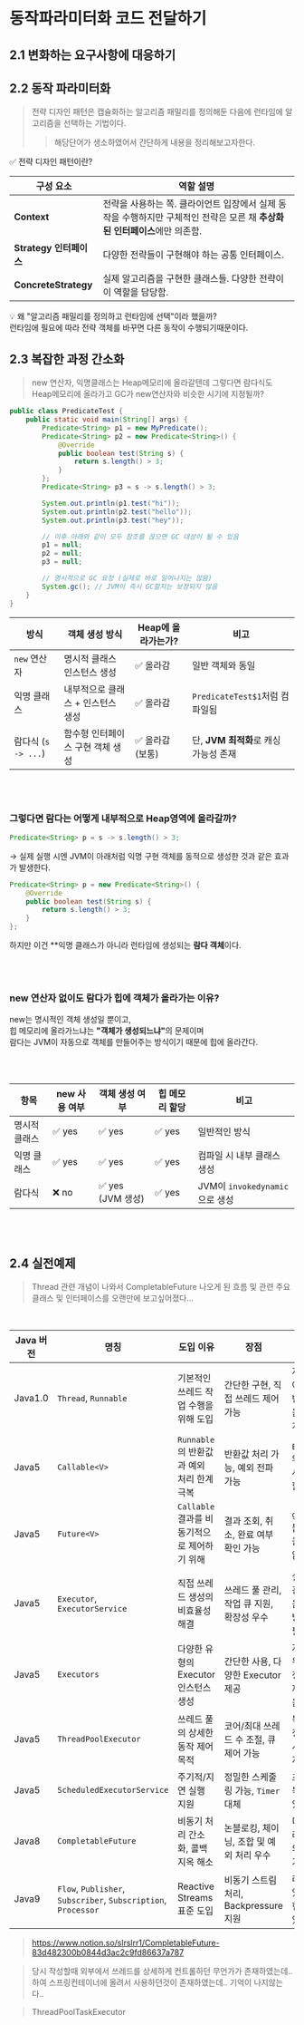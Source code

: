 
# 동작파라미터화 코드 전달하기

## 2.1 변화하는 요구사항에 대응하기

## 2.2 동작 파라미터화

> 전략 디자인 패턴은 캡슐화하는 알고리즘 패밀리를 정의해둔 다음에 런타임에 알고리즘을 선택하는 기법이다.
>> 해당단어가 생소하였어서 간단하게 내용을 정리해보고자한다.

✅ 전략 디자인 패턴이란?

| 구성 요소                | 역할 설명                                                               |
| -------------------- | ------------------------------------------------------------------- |
| **Context**          | 전략을 사용하는 쪽. 클라이언트 입장에서 실제 동작을 수행하지만 구체적인 전략은 모른 채 **추상화된 인터페이스**에만 의존함. |
| **Strategy 인터페이스**   | 다양한 전략들이 구현해야 하는 공통 인터페이스.                                          |
| **ConcreteStrategy** | 실제 알고리즘을 구현한 클래스들. 다양한 전략이 이 역할을 담당함.                               |

💡 왜 "알고리즘 패밀리를 정의하고 런타임에 선택"이라 했을까?<br>
런타임에 필요에 따라 전략 객체를 바꾸면 다른 동작이 수행되기때문이다.

## 2.3 복잡한 과정 간소화

> new 연산자, 익명클래스는 Heap메모리에 올라갈텐데 그렇다면 람다식도 Heap메모리에 올라가고 GC가 new연산자와 비슷한 시기에 지정될까?

```java
public class PredicateTest {
    public static void main(String[] args) {
        Predicate<String> p1 = new MyPredicate();
        Predicate<String> p2 = new Predicate<String>() {
            @Override
            public boolean test(String s) {
                return s.length() > 3;
            }
        };
        Predicate<String> p3 = s -> s.length() > 3;

        System.out.println(p1.test("hi"));
        System.out.println(p2.test("hello"));
        System.out.println(p3.test("hey"));

        // 이후 아래와 같이 모두 참조를 끊으면 GC 대상이 될 수 있음
        p1 = null;
        p2 = null;
        p3 = null;

        // 명시적으로 GC 요청 (실제로 바로 일어나지는 않음)
        System.gc(); // JVM이 즉시 GC할지는 보장되지 않음
    }
}
```

| 방식               | 객체 생성 방식            | Heap에 올라가는가? | 비고                        |
| ---------------- | ------------------- | ------------ | ------------------------- |
| `new` 연산자        | 명시적 클래스 인스턴스 생성     | ✅ 올라감        | 일반 객체와 동일                 |
| 익명 클래스           | 내부적으로 클래스 + 인스턴스 생성 | ✅ 올라감        | `PredicateTest$1`처럼 컴파일됨  |
| 람다식 (`s -> ...`) | 함수형 인터페이스 구현 객체 생성  | ✅ 올라감 (보통)   | 단, **JVM 최적화**로 캐싱 가능성 존재 |

<br><br>

### 그렇다면 람다는 어떻게 내부적으로 Heap영역에 올라갈까?

```java
Predicate<String> p = s -> s.length() > 3;
```
→ 실제 실행 시엔 JVM이 아래처럼 익명 구현 객체를 동적으로 생성한 것과 같은 효과가 발생한다.

```java
Predicate<String> p = new Predicate<String>() {
    @Override
    public boolean test(String s) {
        return s.length() > 3;
    }
};
```

하지만 이건 **익명 클래스가 아니라 런타임에 생성되는 <b>람다 객체</b>이다.

<br><br>

### new 연산자 없이도 람다가 힙에 객체가 올라가는 이유?

new는 명시적인 객체 생성일 뿐이고,<br>
힙 메모리에 올라가느냐는 <b>"객체가 생성되느냐"</b>의 문제이며<br>
람다는 JVM이 자동으로 객체를 만들어주는 방식이기 때문에 힙에 올라간다.

<br><br>

| 항목      | new 사용 여부 | 객체 생성 여부       | 힙 메모리 할당 | 비고                        |
| ------- | --------- | -------------- | -------- | ------------------------- |
| 명시적 클래스 | ✅ yes     | ✅ yes          | ✅ yes    | 일반적인 방식                   |
| 익명 클래스  | ✅ yes     | ✅ yes          | ✅ yes    | 컴파일 시 내부 클래스 생성           |
| 람다식     | ❌ no      | ✅ yes (JVM 생성) | ✅ yes    | JVM이 `invokedynamic`으로 생성 |

<br><br>

## 2.4 실전예제

> Thread 관련 개념이 나와서 CompletableFuture 나오게 된 흐름 및 관련 주요 클래스 및 인터페이스를 오랜만에 보고싶어졌다...

<br>


| Java 버전 | 명칭                                                             | 도입 이유                         | 장점                          | 단점                          |
| ------- | -------------------------------------------------------------- | ----------------------------- | --------------------------- | --------------------------- |
| Java1.0 | `Thread`, `Runnable`                                           | 기본적인 쓰레드 작업 수행을 위해 도입         | 간단한 구현, 직접 쓰레드 제어 가능        | 자원 관리 어려움, 반환값 없음, 예외 처리 미흡 |
| Java5   | `Callable<V>`                                                  | `Runnable`의 반환값과 예외 처리 한계 극복  | 반환값 처리 가능, 예외 전파 가능         | `Executor`와 함께 사용해야 함       |
| Java5   | `Future<V>`                                                    | `Callable` 결과를 비동기적으로 제어하기 위해 | 결과 조회, 취소, 완료 여부 확인 가능      | `get()` 시 블로킹, 콜백 기능 없음     |
| Java5   | `Executor`, `ExecutorService`                                  | 직접 쓰레드 생성의 비효율성 해결            | 쓰레드 풀 관리, 작업 큐 지원, 확장성 우수   | 설정 및 관리 어려움, 동작 방식 이해 필요    |
| Java5   | `Executors`                                                    | 다양한 유형의 Executor 인스턴스 생성      | 간단한 사용, 다양한 Executor 제공     | 자원 누수 위험, 설정 세부 제어 어려움      |
| Java5   | `ThreadPoolExecutor`                                           | 쓰레드 풀의 상세한 동작 제어 목적           | 코어/최대 쓰레드 수 조절, 큐 제어 가능     | 복잡한 설정, 오용 시 성능 저하 가능       |
| Java5   | `ScheduledExecutorService`                                     | 주기적/지연 실행 지원                  | 정밀한 스케줄링 가능, `Timer` 대체     | 초기 설정 복잡할 수 있음              |
| Java8   | `CompletableFuture`                                            | 비동기 처리 간소화, 콜백 지옥 해소          | 논블로킹, 체이닝, 조합 및 예외 처리 우수    | 디버깅 어려움, 예외 누락 가능성          |
| Java9   | `Flow`, `Publisher`, `Subscriber`, `Subscription`, `Processor` | Reactive Streams 표준 도입        | 비동기 스트림 처리, Backpressure 지원 | 러닝 커브 있음, 구현 복잡성 있음         |


> https://www.notion.so/slrslrr1/CompletableFuture-83d482300b0844d3ac2c9fd86637a787

> 당시 작성할때 외부에서 쓰레드를 상세하게 컨트롤하던 무언가가 존재하였는데.. 하여 스프링컨테이너에 올려서 사용하던것이 존재하였는데.. 기억이 나지않는다..

> ThreadPoolTaskExecutor
